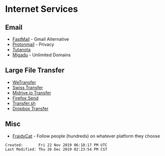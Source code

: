 # Internet Services

## Email

- [FastMail](https://www.fastmail.com/) - Gmail Alternative
- [Protonmail](https://protonmail.com/) - Privacy
- [Tutanota](https://tutanota.com/de/)
- [Migadu](https://www.migadu.com) - Unlimited Domains

## Large File Transfer

- [WeTransfer](https://wetransfer.com/)
- [Swiss Transfer](https://swisstransfer.com/)
- [Midrive.io Transfer](https://transfer.midrive.io/)
- [Firefox Send](https://send.firefox.com/)
- [Transfer.sh](https://transfer.sh/)
- [Dropbox Transfer](https://www.dropbox.com/transfer/about)

## Misc

- [FraidyCat](https://fraidyc.at/) - Follow people (hundreds) on whatever
  platform they choose

```
Created:       Fri 22 Nov 2019 06:18:17 PM UTC
Last Modified: Thu 26 Dec 2019 02:23:54 PM CST
```
